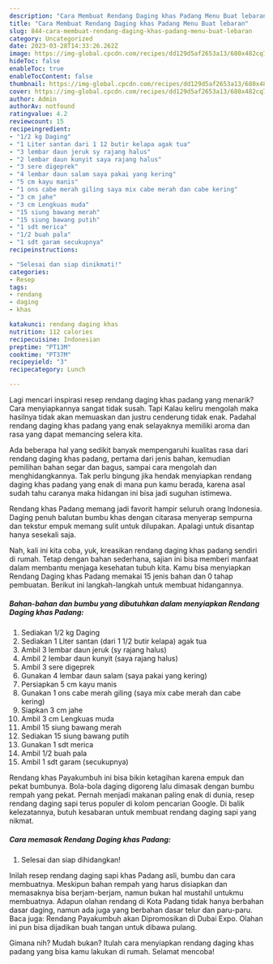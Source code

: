 ```yaml
---
description: "Cara Membuat Rendang Daging khas Padang Menu Buat lebaran"
title: "Cara Membuat Rendang Daging khas Padang Menu Buat lebaran"
slug: 844-cara-membuat-rendang-daging-khas-padang-menu-buat-lebaran
category: Uncategorized
date: 2023-03-28T14:33:26.262Z
image: https://img-global.cpcdn.com/recipes/dd129d5af2653a13/680x482cq70/rendang-daging-khas-padang-foto-resep-utama.jpg
hideToc: false
enableToc: true
enableTocContent: false
thumbnail: https://img-global.cpcdn.com/recipes/dd129d5af2653a13/680x482cq70/rendang-daging-khas-padang-foto-resep-utama.jpg
cover: https://img-global.cpcdn.com/recipes/dd129d5af2653a13/680x482cq70/rendang-daging-khas-padang-foto-resep-utama.jpg
author: Admin
authorAv: notfound
ratingvalue: 4.2
reviewcount: 15
recipeingredient:
- "1/2 kg Daging"
- "1 Liter santan dari 1 12 butir kelapa agak tua"
- "3 lembar daun jeruk sy rajang halus"
- "2 lembar daun kunyit saya rajang halus"
- "3 sere digeprek"
- "4 lembar daun salam saya pakai yang kering"
- "5 cm kayu manis"
- "1 ons cabe merah giling saya mix cabe merah dan cabe kering"
- "3 cm jahe"
- "3 cm Lengkuas muda"
- "15 siung bawang merah"
- "15 siung bawang putih"
- "1 sdt merica"
- "1/2 buah pala"
- "1 sdt garam secukupnya"
recipeinstructions:

- "Selesai dan siap dinikmati!"
categories:
- Resep
tags:
- rendang
- daging
- khas

katakunci: rendang daging khas 
nutrition: 112 calories
recipecuisine: Indonesian
preptime: "PT13M"
cooktime: "PT37M"
recipeyield: "3"
recipecategory: Lunch

---
```



Lagi mencari inspirasi resep rendang daging khas padang yang menarik? Cara menyiapkannya sangat tidak susah. Tapi Kalau keliru mengolah maka hasilnya tidak akan memuaskan dan justru cenderung tidak enak. Padahal rendang daging khas padang yang enak selayaknya memiliki aroma dan rasa yang dapat memancing selera kita.


Ada beberapa hal yang sedikit banyak mempengaruhi kualitas rasa dari rendang daging khas padang, pertama dari jenis bahan, kemudian pemilihan bahan segar dan bagus, sampai cara mengolah dan menghidangkannya. Tak perlu bingung jika hendak menyiapkan rendang daging khas padang yang enak di mana pun kamu berada, karena asal sudah tahu caranya maka hidangan ini bisa jadi suguhan istimewa.

Rendang khas Padang memang jadi favorit hampir seluruh orang Indonesia. Daging penuh balutan bumbu khas dengan citarasa menyerap sempurna dan tekstur empuk memang sulit untuk dilupakan. Apalagi untuk disantap hanya sesekali saja.


Nah, kali ini kita coba, yuk, kreasikan rendang daging khas padang sendiri di rumah. Tetap dengan bahan sederhana, sajian ini bisa memberi manfaat dalam membantu menjaga kesehatan tubuh kita. Kamu bisa menyiapkan Rendang Daging khas Padang memakai 15 jenis bahan dan 0 tahap pembuatan. Berikut ini langkah-langkah untuk membuat hidangannya.

<!--inarticleads1-->

##### Bahan-bahan dan bumbu yang dibutuhkan dalam menyiapkan Rendang Daging khas Padang:

1. Sediakan 1/2 kg Daging
1. Sediakan 1 Liter santan (dari 1 1/2 butir kelapa) agak tua
1. Ambil 3 lembar daun jeruk (sy rajang halus)
1. Ambil 2 lembar daun kunyit (saya rajang halus)
1. Ambil 3 sere digeprek
1. Gunakan 4 lembar daun salam (saya pakai yang kering)
1. Persiapkan 5 cm kayu manis
1. Gunakan 1 ons cabe merah giling (saya mix cabe merah dan cabe kering)
1. Siapkan 3 cm jahe
1. Ambil 3 cm Lengkuas muda
1. Ambil 15 siung bawang merah
1. Sediakan 15 siung bawang putih
1. Gunakan 1 sdt merica
1. Ambil 1/2 buah pala
1. Ambil 1 sdt garam (secukupnya)


Rendang khas Payakumbuh ini bisa bikin ketagihan karena empuk dan pekat bumbunya. Bola-bola daging digoreng lalu dimasak dengan bumbu rempah yang pekat. Pernah menjadi makanan paling enak di dunia, resep rendang daging sapi terus populer di kolom pencarian Google. Di balik kelezatannya, butuh kesabaran untuk membuat rendang daging sapi yang nikmat. 

<!--inarticleads2-->

##### Cara memasak Rendang Daging khas Padang:


1. Selesai dan siap dihidangkan!

Inilah resep rendang daging sapi khas Padang asli, bumbu dan cara membuatnya. Meskipun bahan rempah yang harus disiapkan dan memasaknya bisa berjam-berjam, namun bukan hal mustahil untukmu membuatnya. Adapun olahan rendang di Kota Padang tidak hanya berbahan dasar daging, namun ada juga yang berbahan dasar telur dan paru-paru. Baca juga: Rendang Payakumbuh akan Dipromosikan di Dubai Expo. Olahan ini pun bisa dijadikan buah tangan untuk dibawa pulang. 

Gimana nih? Mudah bukan? Itulah cara menyiapkan rendang daging khas padang yang bisa kamu lakukan di rumah. Selamat mencoba!
